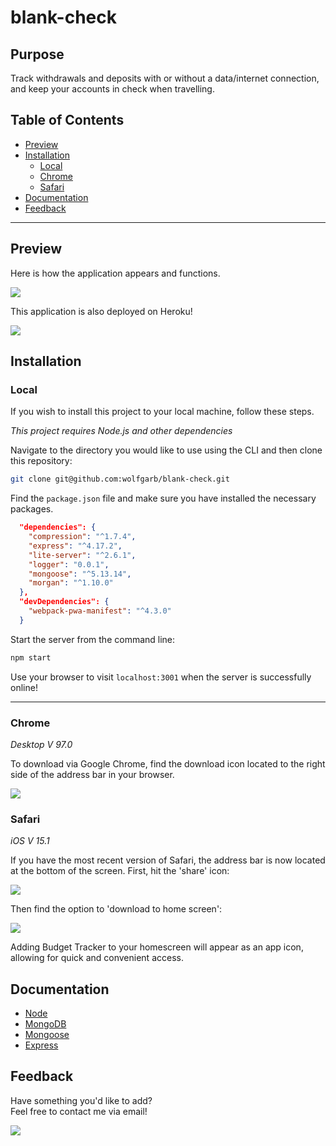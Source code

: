 # blank-check

## Purpose

Track withdrawals and deposits with or without a data/internet connection, and keep your accounts in check when travelling.

## Table of Contents

- [Preview](#Preview)
- [Installation](#Installation)
  - [Local](#Local)
  - [Chrome](#Chrome)
  - [Safari](#Safari)
- [Documentation](#Documentation)
- [Feedback](#Feedback)

---

## Preview

Here is how the application appears and functions.

<img src='images\app-preview.png' />

This application is also deployed on Heroku!

<a href='https://warm-gorge-99830.herokuapp.com/'>
<img src='https://img.shields.io/badge/heroku-%23430098.svg?style=for-the-badge&logo=heroku&logoColor=white' />
</a>

## Installation

### Local

If you wish to install this project to your local machine, follow these steps.

_This project requires Node.js and other dependencies_

Navigate to the directory you would like to use using the CLI and then clone this repository:

```bash
git clone git@github.com:wolfgarb/blank-check.git
```

Find the `package.json` file and make sure you have installed the necessary packages.

```json
  "dependencies": {
    "compression": "^1.7.4",
    "express": "^4.17.2",
    "lite-server": "^2.6.1",
    "logger": "0.0.1",
    "mongoose": "^5.13.14",
    "morgan": "^1.10.0"
  },
  "devDependencies": {
    "webpack-pwa-manifest": "^4.3.0"
  }
```

Start the server from the command line:

```bash
npm start
```

Use your browser to visit `localhost:3001` when the server is successfully online!

---

### Chrome

_Desktop V 97.0_

To download via Google Chrome, find the download icon located to the right side of the address bar in your browser.

<img src='images\install-app.png' />

### Safari

_iOS V 15.1_

If you have the most recent version of Safari, the address bar is now located at the bottom of the screen. First, hit the 'share' icon:

<img src='images\mobile1.jpg' />

Then find the option to 'download to home screen':

<img src='images\mobile2.jpg' />

Adding Budget Tracker to your homescreen will appear as an app icon, allowing for quick and convenient access.

## Documentation

- [Node](https://docs.npmjs.com/downloading-and-installing-node-js-and-npm)
- [MongoDB](https://docs.mongodb.com/manual/reference/mongo-shell/)
- [Mongoose](https://mongoosejs.com/)
- [Express](https://expressjs.com/en/4x/api.html)

## Feedback

Have something you'd like to add?<br>
Feel free to contact me via email!<br>

<a href="mailto:sraewolfskill@gmail.com">
  <img src="https://img.shields.io/badge/Gmail-D14836?style=for-the-badge&logo=gmail&logoColor=white" />
 </a>
